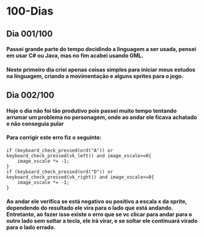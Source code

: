 # 100-Dias

## Dia 001/100

#### Passei grande parte do tempo decidindo a linguagem a ser usada, pensei em usar C# ou Java, mas no fim acabei usando GML.
#### Neste primeiro dia criei apenas coisas simples para iniciar meus estudos na linguagem, criando a movimentação e alguns sprites para o jogo.

## Dia 002/100

#### Hoje o dia não foi tão produtivo pois passei muito tempo tentando arrumar um problema no personagem, onde ao andar ele ficava achatado e não conseguia pular
#### Para corrigir este erro fiz o seguinte:
```GML
if (keyboard_check_pressed(ord("A")) or keyboard_check_pressed(vk_left)) and image_xscale>=0{
	image_xscale *= -1;
}
if (keyboard_check_pressed(ord("D")) or keyboard_check_pressed(vk_right)) and image_xscale<=0{
	image_xscale *= -1;
}
```
#### Ao andar ele verifica se está negativo ou positivo a escala x da sprite, dependendo do resultado ele vira para o lado que está andando. Entretanto, ao fazer isso existe o erro que se vc clicar para andar para o outro lado sem soltar a tecla, ele irá virar, e se soltar ele continuará virado para o lado errado.
